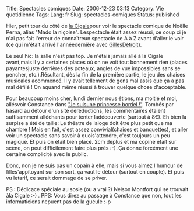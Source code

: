Title: Spectacles comiques
Date: 2006-12-23 03:13
Category: Vie quotidienne
Tags:
Lang: fr
Slug: spectacles-comiques
Status: published

Hier, petit tour du côté de [la Cigale](http://www.lacigale.fr/)pour voir le spectacle comique de Noëlle Perna, alias "Mado la niçoise". Lespectacle était assez réussi, ce coup ci je n'ai pas fait l'erreur de connaîtreun spectacle de A à Z avant d'aller le voir (ce qui m'était arrivé l'annéedernière avec [GillesDétroit](http://www.gillesdetroit.com/)).

Le seul hic: la salle n'est pas top. Je n'étais jamais allé à la Cigale avant,mais il y a certaines places où on ne voit tout bonnement rien (places payantesjuste derrières des poteaux, angles de vue impossibles sans se pencher, etc.).Résultant, dès la fin de la première partie, le jeu des chaises musicales acommencé. Il y avait tellement de gens mal assis que ça a pas mal défilé ! On aquand même réussi à trouver quelque chose d'acceptable.

Pour beaucoup moins cher, lundi dernier nous étions, ma moitié et moi, allésvoir Constance dans ["Je suisune princesse bordel !"](http://www.billetreduc.com/11340/evt.htm). Tombés par hasard au détour d'un site deréductions, les commentaires étaient suffisamment alléchants pour tenter ladécouverte (surtout à 8€). Eh bien la surpise a été de taille: Le théatre de laloge doit être plus petit que ma chambre ! Mais en fait, c'est assez convivial(chaises et banquettes), et aller voir un spectacle sans savoir à quois'attendre, c'est toujours un peu magique. Et puis on était bien placé. 2cm deplus et ma copine était sur scène, on peut difficilement faire plus près :-) .Ça donne forcément une certaine complicité avec le public.

Donc, non je ne suis pas un copain à elle, mais si vous aimez l'humour de filles'appitoyant sur son sort, ça vaut le détour (surtout en couple). Et puis vu letarif, ce serait dommage de se priver.

PS : Dédicace spéciale au sosie (ou a vrai ?) Nelson Montfort qui se trouvait àla Cigale :-) .
PPS: Vous direz au passage à Constance que non, tout les informaticiens nepuent pas de la gueule :-p
